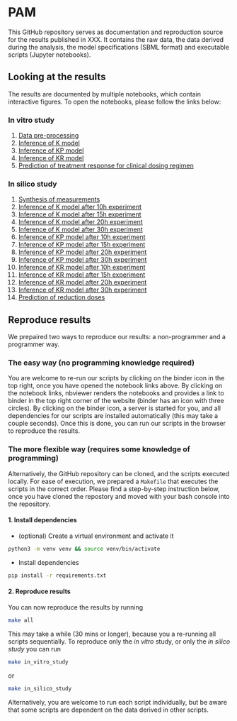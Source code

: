 # PAM

This GitHub repository serves as documentation and reproduction source for the results published in XXX. It contains the raw data, the data derived during the analysis, the model specifications (SBML format) and executable scripts (Jupyter notebooks).

## Looking at the results

The results are documented by multiple notebooks, which contain interactive figures. To open the notebooks, please follow the links below:

### In vitro study

1. [Data pre-processing](https://nbviewer.org/github/DavAug/PAM/blob/main/data/raw_data/format_data.ipynb)
2. [Inference of K model](https://nbviewer.org/github/DavAug/PAM/blob/main/results/in_vitro_study/infer_K_model.ipynb)
3. [Inference of KP model](https://nbviewer.org/github/DavAug/PAM/blob/main/results/in_vitro_study/infer_KP_model.ipynb)
4. [Inference of KR model](https://nbviewer.org/github/DavAug/PAM/blob/main/results/in_vitro_study/infer_KR_model.ipynb)
5. [Prediction of treatment response for clinical dosing regimen](https://nbviewer.org/github/DavAug/PAM/blob/main/results/in_vitro_study/plot_results.ipynb)

### In silico study

1. [Synthesis of measurements](https://nbviewer.org/github/DavAug/PAM/blob/main/results/in_silico_study/synthesise_data.ipynb)
2. [Inference of K model after 10h experiment](https://nbviewer.org/github/DavAug/PAM/blob/main/results/in_silico_study/infer_K_model_after_10h.ipynb)
3. [Inference of K model after 15h experiment](https://nbviewer.org/github/DavAug/PAM/blob/main/results/in_silico_study/infer_K_model_after_15h.ipynb)
4. [Inference of K model after 20h experiment](https://nbviewer.org/github/DavAug/PAM/blob/main/results/in_silico_study/infer_K_model_after_20h.ipynb)
5. [Inference of K model after 30h experiment](https://nbviewer.org/github/DavAug/PAM/blob/main/results/in_silico_study/infer_K_model_after_30h.ipynb)
6. [Inference of KP model after 10h experiment](https://nbviewer.org/github/DavAug/PAM/blob/main/results/in_silico_study/infer_KP_model_after_10h.ipynb)
7. [Inference of KP model after 15h experiment](https://nbviewer.org/github/DavAug/PAM/blob/main/results/in_silico_study/infer_KP_model_after_15h.ipynb)
8. [Inference of KP model after 20h experiment](https://nbviewer.org/github/DavAug/PAM/blob/main/results/in_silico_study/infer_KP_model_after_20h.ipynb)
9. [Inference of KP model after 30h experiment](https://nbviewer.org/github/DavAug/PAM/blob/main/results/in_silico_study/infer_KP_model_after_30h.ipynb)
10. [Inference of KR model after 10h experiment](https://nbviewer.org/github/DavAug/PAM/blob/main/results/in_silico_study/infer_KR_model_after_10h.ipynb)
11. [Inference of KR model after 15h experiment](https://nbviewer.org/github/DavAug/PAM/blob/main/results/in_silico_study/infer_KR_model_after_15h.ipynb)
12. [Inference of KR model after 20h experiment](https://nbviewer.org/github/DavAug/PAM/blob/main/results/in_silico_study/infer_KR_model_after_20h.ipynb)
13. [Inference of KR model after 30h experiment](https://nbviewer.org/github/DavAug/PAM/blob/main/results/in_silico_study/infer_KR_model_after_30h.ipynb)
14. [Prediction of reduction doses](https://nbviewer.org/github/DavAug/PAM/blob/main/results/in_silico_study/predict_dose.ipynb)

## Reproduce results

We prepaired two ways to reproduce our results: a non-programmer and a programmer way.

### The easy way (no programming knowledge required)

You are welcome to re-run our scripts by clicking on the binder icon in the top right, once you have opened the notebook links above. By clicking on the notebook links, nbviewer renders the notebooks and provides a link to binder in the top right corner of the website (binder has an icon with three circles). By clicking on the binder icon, a server is started for you, and all dependencies for our scripts are installed automatically (this may take a couple seconds). Once this is done, you can run our scripts in the browser to reproduce the results.

### The more flexible way (requires some knowledge of programming)

Alternatively, the GitHub repository can be cloned, and the scripts executed locally. For ease of execution, we prepared a `Makefile` that executes the scripts in the correct order. Please find a step-by-step instruction below, once you have cloned the repostory and moved with your bash console into the repository.

#### 1. Install dependencies

- (optional) Create a virtual environment and activate it

```bash
python3 -m venv venv && source venv/bin/activate
```

- Install dependencies

```bash
pip install -r requirements.txt
```

#### 2. Reproduce results

You can now reproduce the results by running

```bash
make all
```

This may take a while (30 mins or longer), because you a re-running all scripts sequentially. To reproduce only the *in vitro* study, or only the *in silico study*
you can run

```bash
make in_vitro_study
```
or

```bash
make in_silico_study
```

Alternatively, you are welcome to run each script individually, but be aware that some scripts are dependent on the data derived in other scripts.
